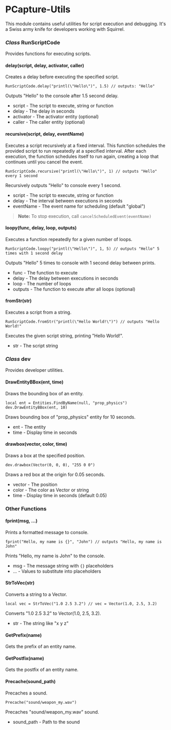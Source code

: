 # PCapture-Utils 

This module contains useful utilities for script execution and debugging. It's a Swiss army knife for developers working with Squirrel.

### *Class* RunScriptCode

Provides functions for executing scripts.

#### delay(script, delay, activator, caller) 

Creates a delay before executing the specified script.

```
RunScriptCode.delay("printl(\"Hello\")", 1.5) // outputs: "Hello"
```

Outputs "Hello" to the console after 1.5 second delay.

- script - The script to execute, string or function  
- delay - The delay in seconds
- activator - The activator entity (optional)
- caller - The caller entity (optional)


#### recursive(script, delay, eventName)

Executes a script recursively at a fixed interval.
This function schedules the provided script to run repeatedly at a specified interval. After each execution, the function schedules itself to run again, creating a loop that continues until you cancel the event.

```
RunScriptCode.recursive("printl(\"Hello\")", 1) // outputs "Hello" every 1 second
``` 

Recursively outputs "Hello" to console every 1 second.

- script - The script to execute, string or function
- delay - The interval between executions in seconds  
- eventName - The event name for scheduling (default "global")

> **Note:**
> To stop execution, call `cancelScheduledEvent(eventName)`


#### loopy(func, delay, loop, outputs)

Executes a function repeatedly for a given number of loops. 

```
RunScriptCode.loopy("printl(\"Hello\")", 1, 5) // outputs "Hello" 5 times with 1 second delay
```

Outputs "Hello" 5 times to console with 1 second delay between prints.

- func - The function to execute
- delay - The delay between executions in seconds
- loop - The number of loops  
- outputs - The function to execute after all loops (optional)

#### fromStr(str) 

Executes a script from a string.

```
RunScriptCode.fromStr("printl(\"Hello World!\")") // outputs "Hello World!"
``` 

Executes the given script string, printing "Hello World!".

- str - The script string

### *Class* dev

Provides developer utilities. 

#### DrawEntityBBox(ent, time)

Draws the bounding box of an entity. 

```
local ent = Entities.FindByName(null, "prop_physics")
dev.DrawEntityBBox(ent, 10)
```

Draws bounding box of "prop_physics" entity for 10 seconds.

- ent - The entity
- time - Display time in seconds


#### drawbox(vector, color, time) 

Draws a box at the specified position.

```
dev.drawbox(Vector(0, 0, 0), "255 0 0")  
```

Draws a red box at the origin for 0.05 seconds.

- vector - The position
- color - The color as Vector or string 
- time - Display time in seconds (default 0.05)

### Other Functions 

#### fprint(msg, ...)

Prints a formatted message to console.

```
fprint("Hello, my name is {}", "John") // outputs "Hello, my name is John"
```

Prints "Hello, my name is John" to the console.

- msg - The message string with `{}` placeholders
- ... - Values to substitute into placeholders


#### StrToVec(str) 

Converts a string to a Vector. 

```
local vec = StrToVec("1.0 2.5 3.2") // vec = Vector(1.0, 2.5, 3.2) 
```

Converts "1.0 2.5 3.2" to Vector(1.0, 2.5, 3.2).

- str - The string like "x y z"

#### GetPrefix(name)

Gets the prefix of an entity name.

#### GetPostfix(name)  

Gets the postfix of an entity name.

#### Precache(sound_path)

Precaches a sound.

```
Precache("sound/weapon_my.wav")
``` 

Precaches "sound/weapon_my.wav" sound.

- sound_path - Path to the sound
